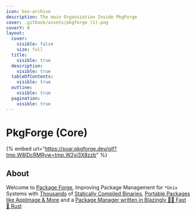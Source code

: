 ```yaml
---
icon: box-archive
description: The main Organization Inside PkgForge
cover: .gitbook/assets/pkgforge (1).png
coverY: 0
layout:
  cover:
    visible: false
    size: full
  title:
    visible: true
  description:
    visible: true
  tableOfContents:
    visible: true
  outline:
    visible: true
  pagination:
    visible: true
---
```


# PkgForge (Core)

{% embed url="https://soar.pkgforge.dev/gif?tmp.W8IDcRMRyw=tmp.W2yi3X8zzb" %}

## About

Welcome to [Package Forge](https://github.com/pkgforge), Improving Package Management for `*Unix` Systems with [Thousands](https://pkgs.pkgforge.dev/) of [Statically Compiled Binaries](formats/binaries/), [Portable Packages like AppImage & More](formats/packages/) and a [Package Manager written in Blazingly 🚀🚀 Fast 🦀 Rust](https://github.com/pkgforge/soar)
